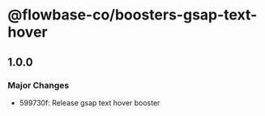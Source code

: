 # @flowbase-co/boosters-gsap-text-hover

## 1.0.0

### Major Changes

- 599730f: Release gsap text hover booster
